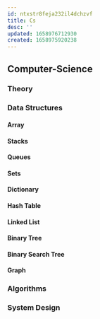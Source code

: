 ```yaml
---
id: ntxstr8feja232il4dchzvf
title: Cs
desc: ''
updated: 1658976712930
created: 1658975920238
---
```

## Computer-Science

### Theory

### Data Structures

#### Array

#### Stacks

#### Queues

#### Sets

#### Dictionary

#### Hash Table

#### Linked List

#### Binary Tree

#### Binary Search Tree

#### Graph

### Algorithms

### System Design
